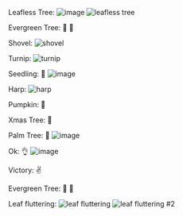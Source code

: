 

Leafless Tree: ![image](https://github.com/user-attachments/assets/d16cf2bc-fc8b-411a-bfae-68bdbc22e357)  ![leafless tree](https://github.com/user-attachments/assets/1f55d768-fb5b-4d02-bbd2-3bd89ded6f6a)

Evergreen Tree: 🌲	🌲

Shovel: ![shovel](https://github.com/user-attachments/assets/1cb10bae-a206-4c49-8b11-30c4460c4eed)

Turnip: ![turnip](https://github.com/user-attachments/assets/2f5ed739-d64c-4366-995e-e8bce22ef0ae)

Seedling: 🌱  ![image](https://github.com/user-attachments/assets/0cf0968f-e8c3-4d02-af59-219473fcf06b)


Harp: ![harp](https://github.com/user-attachments/assets/24a9a43b-fcbc-4c50-b826-f368d5a714bc)

Pumpkin: 🎃

Xmas Tree: 🎄

Palm Tree: 🌴  ![image](https://github.com/user-attachments/assets/866bfbdb-a302-4aa1-8ece-bf233f1d83b2)


Ok: 👌  ![image](https://github.com/user-attachments/assets/3281d16b-669a-4d8f-b4d9-e49d4b0200ae)

Victory: ✌  

Evergreen Tree: 🌲	🌲

Leaf fluttering: ![leaf fluttering](https://github.com/user-attachments/assets/fafdb66e-31fa-46a7-a281-c10b9c433dc3)  ![leaf fluttering #2](https://github.com/user-attachments/assets/123e0699-f1cf-4ae4-9321-5193314558ce)






